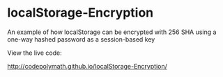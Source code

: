 # localStorage-Encryption
An example of how localStorage can be encrypted with 256 SHA using a one-way hashed password as a session-based key

View the live code:

http://codepolymath.github.io/localStorage-Encryption/
